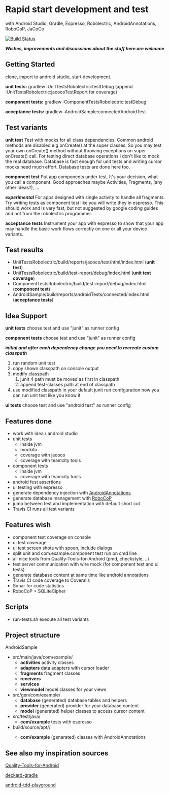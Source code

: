 # Rapid start development and test
with Android Studio, Gradle, Espresso, Robolectric, AndroidAnnotations, RoboCoP, JaCoCo

[![Build Status](https://travis-ci.org/nenick/android-gradle-template.svg?branch=master)](https://travis-ci.org/nenick/android-gradle-template)

***Wishes, improvements and discussions about the stuff here are welcome***

## Getting Started

clone, import to android studio, start development.

**unit tests:** gradlew :UnitTestsRobolectric:testDebug (append :UnitTestsRobolectric:jacocoTestReport for coverage)

**component tests:** gradlew :ComponentTestsRobolectric:testDebug

**acceptance tests:** gradlew :AndroidSample:connectedAndroidTest

## Test variants

**unit test**
Test with mocks for all class dependencies. Common android methods are disabled e.g onCreate() at
the super classes. So you may test your own onCreate() method without throwing exceptions on super
onCreate() call.
For testing direct database operations i don't like to mock the real database. Database is fast
enough for unit tests and writing cursor mocks need much effort. Database tests are done here too.

**component test**
Put app components under test. It's your decision, what you call a component. Good approaches maybe
Activities, Fragments, (any other ideas?), ...

***experimental***
For apps designed with single activity to handle all fragments. Try writing tests as component test
like you will write they in espresso. This should work and is very fast, but not suggested by google
coding guides and not from the robolectric programmer.

**acceptance tests**
Instrument your app with espresso to show that your app may handle the basic work flows correctly
on one or all your device variants.

## Test results

* UnitTestsRobolectric/build/reports/jacoco/test/html/index.html (**unit test**)
* UnitTestsRobolectric/build/test-report/debug/index.html (**unit test coverage**)
* ComponentTestsRobolectric/build/test-report/debug/index.html (**component test**)
* AndroidSample/build/reports/androidTests/connected/index.html (**acceptance tests**)

## Idea Support

**unit tests** choose test and use "junit" as runner config

**component tests** choose test and use "junit" as runner config

***initial and after each dependency change you need to recreate custom classpath***

1. run random unit test
2. copy shown classpath on console output
3. modify classpath
    1. junit 4 path must be moved as first in classpath
    2. append test-classes path at end of classpath
4. use modified classpath in your default junit run configuration
now you can run unit test like you know it

**ui tests** choose test and use "android test" as runner config

## Features done

* work with idea / android studio
* unit tests
    * inside jvm
    * mockito
    * coverage with jacoco
    * coverage with teamcity tools
* component tests
    * inside jvm
    * coverage with teamcity tools
* android fest assertions
* ui testing with espresso
* generate dependency injection with [AndroidAnnotations](http://androidannotations.org/)
* generate database management with [RoboCoP](https://github.com/mediarain/RoboCoP)
* jump between test and implementation with default short cut
* Travis CI runs all test variants

## Features wish

* component test coverage on console
* ui test coverage
* ui test screen shots with spoon, include dialogs
* split unit and com.example.component test run on cmd line
* all nice tools from Quality-Tools-for-Android (pmd, checkstyle, ..)
* test server communication with wire mock (for component test and ui tests)
* generate database content at same time like android annotations
* Travis CI code coverage to Coveralls
* Sonar for code statistics
* RoboCoP + SQLiteCipher

## Scripts

* run-tests.sh execute all test variants

## Project structure

AndroidSample

* src/main/java/com/example/
    * **activities** activity classes
    * **adapters** data adapters with cursor loader
    * **fragments** fragment classes
    * **receivers**
    * **services**
    * **viewmodel** model classes for your views
* src/gen/com/example/
    * **database** (generated) database tables and helpers
    * **provider** (generated) provider for your database content
    * **model** (generated) helper classes to access cursor content
* src/test/java/
    * **com/example** tests with espresso
* build/source/apt/<buildvariant>/
    * **com/example** (generated) classes with AndroidAnnotations

## See also my inspiration sources

[Quality-Tools-for-Android](https://github.com/stephanenicolas/Quality-Tools-for-Android)

[deckard-gradle](https://github.com/robolectric/deckard-gradle)

[android-tdd-playground](https://github.com/pestrada/android-tdd-playground)